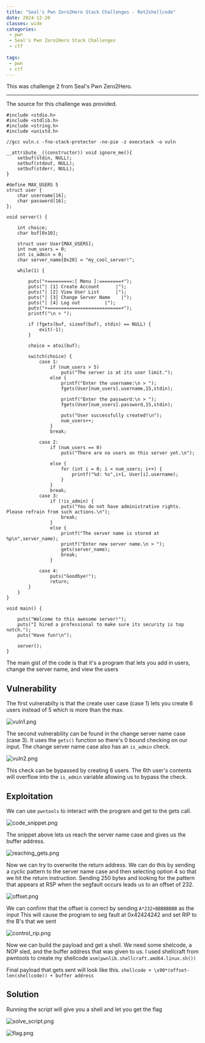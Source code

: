 ```yaml
---
title: "Seal's Pwn Zero2Hero Stack Challenges - Ret2shellcode" 
date: 2024-12-20
classes: wide
categories:
 - pwn
 - Seal's Pwn Zero2Hero Stack Challenges
 - ctf
 
tags:
 - pwn
 - ctf
---
```


This was challenge 2 from Seal's Pwn Zero2Hero.

* * *

The source for this challenge was provided.

```
#include <stdio.h>
#include <stdlib.h>
#include <string.h>
#include <unistd.h>

//gcc vuln.c -fno-stack-protector -no-pie -z execstack -o vuln

__attribute__((constructor)) void ignore_me(){
    setbuf(stdin, NULL);
    setbuf(stdout, NULL);
    setbuf(stderr, NULL);
}

#define MAX_USERS 5
struct user {
	char username[16];
	char password[16];
};

void server() {

	int choice;
	char buf[0x10];

	struct user User[MAX_USERS];
	int num_users = 0;
	int is_admin = 0;
	char server_name[0x20] = "my_cool_server!";
	
	while(1) {

		puts("+=========:[ Menu ]:========+");
	    puts("| [1] Create Account	    |");
	    puts("| [2] View User List 	    |");
	    puts("| [3] Change Server Name    |");
	    puts("| [4] Log out		    |");
	    puts("+===========================+");
	    printf("\n > ");

		if (fgets(buf, sizeof(buf), stdin) == NULL) {
		    exit(-1);
		}  

		choice = atoi(buf);

		switch(choice) {
		   	case 1:
				if (num_users > 5)
				   	puts("The server is at its user limit.");
				else {
				   	printf("Enter the username:\n > ");
				   	fgets(User[num_users].username,15,stdin);

				   	printf("Enter the password:\n > ");
				   	fgets(User[num_users].password,15,stdin);

				   	puts("User successfully created!\n");
				   	num_users++;
				}
				break;

			case 2:
				if (num_users == 0)
					puts("There are no users on this server yet.\n");

				else {
					for (int i = 0; i < num_users; i++) {
						printf("%d: %s",i+1, User[i].username);
					}
				}
				break;
			case 3:
				if (!is_admin) {
					puts("You do not have administrative rights. Please refrain from such actions.\n");
					break;
				}
				else {
					printf("The server name is stored at %p\n",server_name);
					printf("Enter new server name.\n > ");
					gets(server_name);					
					break;
				}

			case 4:
				puts("Goodbye!");
				return;
		}
   	}
}

void main() {

	puts("Welcome to this awesome server!");
	puts("I hired a professional to make sure its security is top notch.");
	puts("Have fun!\n");

	server();
}
```

The main gist of the code is that it's a program that lets you add in users, change the server name, and view the users

## Vulnerability

The first vulnerabilty is that the create user case (case 1) lets you create 6 users instead of 5 which is more than the max.

![vuln1.png](../assets/images/ret2shellcode/8933637fcd478575f1efbccab1e7a66f.png)

The second vulnerability can be found in the change server name case (case 3). It uses the `gets()` function so there's 0 bound checking on our input.
The change server name case also has an `is_admin` check.

![vuln2.png](../assets/images/ret2shellcode/fc2a7424e92bb0432e73d2ad0cc820ae.png)

This check can be bypassed by creating 6 users.
The 6th user's contents will overflow into the `is_admin` variable allowing us to bypass the check.

## Exploitation

We can use `pwntools` to interact with the program and get to the gets call.

![code_snippet.png](../assets/images/ret2shellcode/6a9902519621f4947e97eb55e8686764.png)

The snippet above lets us reach the server name case and gives us the buffer address.

![reaching_gets.png](../assets/images/ret2shellcode/7f63925eb90e54d06c933537093c08ab.png)

Now we can try to overwrite the return address.
We can do this by sending a cyclic pattern to the server name case and then selecting option 4 so that we hit the return instruction.
Sending 250 bytes and looking for the pattern that appears at RSP when the segfault occurs leads us to an offset of 232.

![offset.png](../assets/images/ret2shellcode/60974868a80eaa30e345f6059f32fa3c.png)

We can confirm that the offset is correct by sending `A*232+BBBBBBBB` as the input
This will cause the program to seg fault at 0x42424242 and set RIP to the B's that we sent

![control_rip.png](../assets/images/ret2shellcode/e445d2ffd5e1b32e1771d5119de96261.png)

Now we can build the payload and get a shell. We need some shelcode, a NOP sled, and the buffer address that was given to us.
I used shellcraft from pwntools to create my shellcode `asm(pwnlib.shellcraft.amd64.linux.sh())`

Final payload that gets sent will look like this. `shellcode + \x90*(offset-len(shellcode)) + buffer address`

## Solution

Running the script will give you a shell and let you get the flag

![solve_script.png](../assets/images/ret2shellcode/42ed53f20d4232e79844916855a4cfcc.png)

![flag.png](../assets/images/ret2shellcode/c80f3dc7e2a6d6810a16725636f60e1c.png)